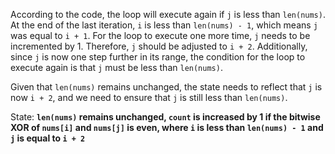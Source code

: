 According to the code, the loop will execute again if `j` is less than `len(nums)`. At the end of the last iteration, `i` is less than `len(nums) - 1`, which means `j` was equal to `i + 1`. For the loop to execute one more time, `j` needs to be incremented by 1. Therefore, `j` should be adjusted to `i + 2`. Additionally, since `j` is now one step further in its range, the condition for the loop to execute again is that `j` must be less than `len(nums)`.

Given that `len(nums)` remains unchanged, the state needs to reflect that `j` is now `i + 2`, and we need to ensure that `j` is still less than `len(nums)`.

State: **`len(nums)` remains unchanged, `count` is increased by 1 if the bitwise XOR of `nums[i]` and `nums[j]` is even, where `i` is less than `len(nums) - 1` and `j` is equal to `i + 2`**